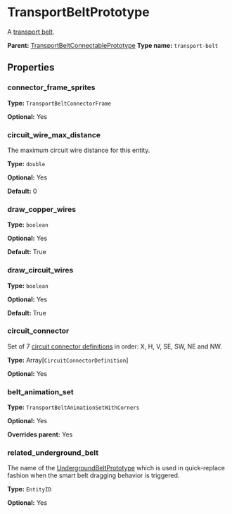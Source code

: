 # TransportBeltPrototype

A [transport belt](https://wiki.factorio.com/Transport_belt).

**Parent:** [TransportBeltConnectablePrototype](TransportBeltConnectablePrototype.md)
**Type name:** `transport-belt`

## Properties

### connector_frame_sprites

**Type:** `TransportBeltConnectorFrame`

**Optional:** Yes

### circuit_wire_max_distance

The maximum circuit wire distance for this entity.

**Type:** `double`

**Optional:** Yes

**Default:** 0

### draw_copper_wires

**Type:** `boolean`

**Optional:** Yes

**Default:** True

### draw_circuit_wires

**Type:** `boolean`

**Optional:** Yes

**Default:** True

### circuit_connector

Set of 7 [circuit connector definitions](prototype:CircuitConnectorDefinition) in order: X, H, V, SE, SW, NE and NW.

**Type:** Array[`CircuitConnectorDefinition`]

**Optional:** Yes

### belt_animation_set

**Type:** `TransportBeltAnimationSetWithCorners`

**Optional:** Yes

**Overrides parent:** Yes

### related_underground_belt

The name of the [UndergroundBeltPrototype](prototype:UndergroundBeltPrototype) which is used in quick-replace fashion when the smart belt dragging behavior is triggered.

**Type:** `EntityID`

**Optional:** Yes

